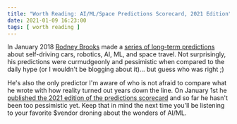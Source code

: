 ```yaml
---
title: "Worth Reading: AI/ML/Space Predictions Scorecard, 2021 Edition"
date: 2021-01-09 16:23:00
tags: [ worth reading ]
---
```

In January 2018 [Rodney Brooks](https://www.linkedin.com/in/rodney-brooks-1a137517/) made a [series of long-term predictions](https://rodneybrooks.com/my-dated-predictions/) about self-driving cars, robotics, AI, ML, and space travel. Not surprisingly, his predictions were curmudgeonly and pessimistic when compared to the daily hype (or I wouldn't be blogging about it)... but guess who was right ;) 

He's also the only predictor I'm aware of who is not afraid to compare what he wrote with how reality turned out years down the line. On January 1st he [published the 2021 edition of the predictions scorecard](http://rodneybrooks.com/predictions-scorecard-2021-january-01/) and so far he hasn't been too pessimistic yet. Keep that in mind the next time you'll be listening to your favorite $vendor droning about the wonders of AI/ML.